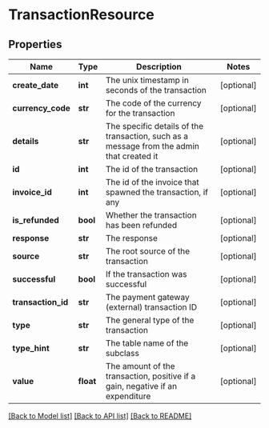 # TransactionResource

## Properties
Name | Type | Description | Notes
------------ | ------------- | ------------- | -------------
**create_date** | **int** | The unix timestamp in seconds of the transaction | [optional] 
**currency_code** | **str** | The code of the currency for the transaction | [optional] 
**details** | **str** | The specific details of the transaction, such as a message from the admin that created it | [optional] 
**id** | **int** | The id of the transaction | [optional] 
**invoice_id** | **int** | The id of the invoice that spawned the transaction, if any | [optional] 
**is_refunded** | **bool** | Whether the transaction has been refunded | [optional] 
**response** | **str** | The response | [optional] 
**source** | **str** | The root source of the transaction | [optional] 
**successful** | **bool** | If the transaction was successful | [optional] 
**transaction_id** | **str** | The payment gateway (external) transaction ID | [optional] 
**type** | **str** | The general type of the transaction | [optional] 
**type_hint** | **str** | The table name of the subclass | [optional] 
**value** | **float** | The amount of the transaction, positive if a gain, negative if an expenditure | [optional] 

[[Back to Model list]](../README.md#documentation-for-models) [[Back to API list]](../README.md#documentation-for-api-endpoints) [[Back to README]](../README.md)


